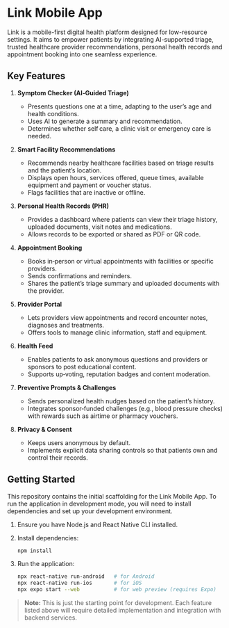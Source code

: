 # Link Mobile App

Link is a mobile-first digital health platform designed for low-resource settings. It aims to empower patients by integrating AI-supported triage, trusted healthcare provider recommendations, personal health records and appointment booking into one seamless experience.  

## Key Features

1. **Symptom Checker (AI‑Guided Triage)**  
   - Presents questions one at a time, adapting to the user’s age and health conditions.  
   - Uses AI to generate a summary and recommendation.  
   - Determines whether self care, a clinic visit or emergency care is needed.

2. **Smart Facility Recommendations**  
   - Recommends nearby healthcare facilities based on triage results and the patient’s location.  
   - Displays open hours, services offered, queue times, available equipment and payment or voucher status.  
   - Flags facilities that are inactive or offline.

3. **Personal Health Records (PHR)**  
   - Provides a dashboard where patients can view their triage history, uploaded documents, visit notes and medications.  
   - Allows records to be exported or shared as PDF or QR code.

4. **Appointment Booking**  
   - Books in‑person or virtual appointments with facilities or specific providers.  
   - Sends confirmations and reminders.  
   - Shares the patient’s triage summary and uploaded documents with the provider.

5. **Provider Portal**  
   - Lets providers view appointments and record encounter notes, diagnoses and treatments.  
   - Offers tools to manage clinic information, staff and equipment.

6. **Health Feed**  
   - Enables patients to ask anonymous questions and providers or sponsors to post educational content.  
   - Supports up‑voting, reputation badges and content moderation.

7. **Preventive Prompts & Challenges**  
   - Sends personalized health nudges based on the patient’s history.  
   - Integrates sponsor‑funded challenges (e.g., blood pressure checks) with rewards such as airtime or pharmacy vouchers.

8. **Privacy & Consent**  
   - Keeps users anonymous by default.  
   - Implements explicit data sharing controls so that patients own and control their records.

## Getting Started

This repository contains the initial scaffolding for the Link Mobile App. To run the application in development mode, you will need to install dependencies and set up your development environment.  

1. Ensure you have Node.js and React Native CLI installed.  
2. Install dependencies:

   ```bash
   npm install
   ```

3. Run the application:

   ```bash
   npx react-native run-android   # for Android
   npx react-native run-ios       # for iOS
   npx expo start --web           # for web preview (requires Expo)
   ```

> **Note:** This is just the starting point for development. Each feature listed above will require detailed implementation and integration with backend services.
